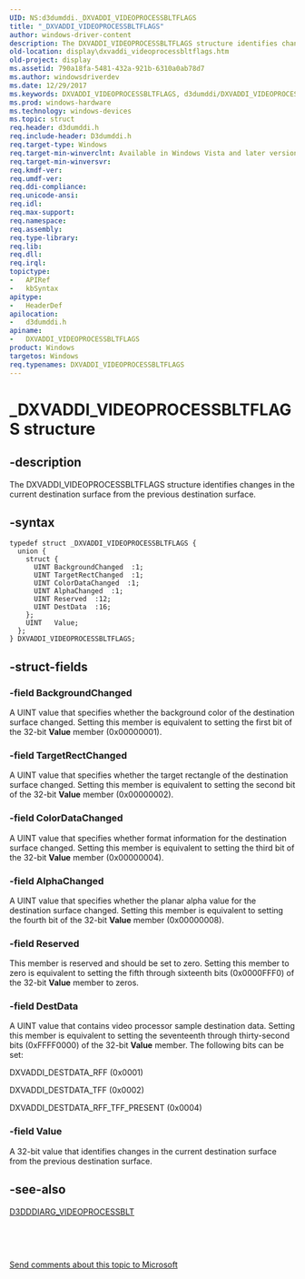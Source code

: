 ```yaml
---
UID: NS:d3dumddi._DXVADDI_VIDEOPROCESSBLTFLAGS
title: "_DXVADDI_VIDEOPROCESSBLTFLAGS"
author: windows-driver-content
description: The DXVADDI_VIDEOPROCESSBLTFLAGS structure identifies changes in the current destination surface from the previous destination surface.
old-location: display\dxvaddi_videoprocessbltflags.htm
old-project: display
ms.assetid: 790a18fa-5481-432a-921b-6310a0ab78d7
ms.author: windowsdriverdev
ms.date: 12/29/2017
ms.keywords: DXVADDI_VIDEOPROCESSBLTFLAGS, d3dumddi/DXVADDI_VIDEOPROCESSBLTFLAGS, _DXVADDI_VIDEOPROCESSBLTFLAGS, DXVADDI_VIDEOPROCESSBLTFLAGS structure [Display Devices], DXVA2_Structs_8c40b10b-d3f4-420b-986a-455b20b01288.xml, display.dxvaddi_videoprocessbltflags
ms.prod: windows-hardware
ms.technology: windows-devices
ms.topic: struct
req.header: d3dumddi.h
req.include-header: D3dumddi.h
req.target-type: Windows
req.target-min-winverclnt: Available in Windows Vista and later versions of the Windows operating systems.
req.target-min-winversvr: 
req.kmdf-ver: 
req.umdf-ver: 
req.ddi-compliance: 
req.unicode-ansi: 
req.idl: 
req.max-support: 
req.namespace: 
req.assembly: 
req.type-library: 
req.lib: 
req.dll: 
req.irql: 
topictype:
-	APIRef
-	kbSyntax
apitype:
-	HeaderDef
apilocation:
-	d3dumddi.h
apiname:
-	DXVADDI_VIDEOPROCESSBLTFLAGS
product: Windows
targetos: Windows
req.typenames: DXVADDI_VIDEOPROCESSBLTFLAGS
---
```


# _DXVADDI_VIDEOPROCESSBLTFLAGS structure


## -description


The DXVADDI_VIDEOPROCESSBLTFLAGS structure identifies changes in the current destination surface from the previous destination surface.


## -syntax


````
typedef struct _DXVADDI_VIDEOPROCESSBLTFLAGS {
  union {
    struct {
      UINT BackgroundChanged  :1;
      UINT TargetRectChanged  :1;
      UINT ColorDataChanged  :1;
      UINT AlphaChanged  :1;
      UINT Reserved  :12;
      UINT DestData  :16;
    };
    UINT   Value;
  };
} DXVADDI_VIDEOPROCESSBLTFLAGS;
````


## -struct-fields




### -field BackgroundChanged

A UINT value that specifies whether the background color of the destination surface changed. Setting this member is equivalent to setting the first bit of the 32-bit <b>Value</b> member (0x00000001).


### -field TargetRectChanged

A UINT value that specifies whether the target rectangle of the destination surface changed. Setting this member is equivalent to setting the second bit of the 32-bit <b>Value</b> member (0x00000002).


### -field ColorDataChanged

A UINT value that specifies whether format information for the destination surface changed. Setting this member is equivalent to setting the third bit of the 32-bit <b>Value</b> member (0x00000004).


### -field AlphaChanged

A UINT value that specifies whether the planar alpha value for the destination surface changed. Setting this member is equivalent to setting the fourth bit of the 32-bit <b>Value</b> member (0x00000008).


### -field Reserved

This member is reserved and should be set to zero. Setting this member to zero is equivalent to setting the fifth through sixteenth bits (0x0000FFF0) of the 32-bit <b>Value</b> member to zeros.


### -field DestData

A UINT value that contains video processor sample destination data. Setting this member is equivalent to setting the seventeenth through thirty-second bits (0xFFFF0000) of the 32-bit <b>Value</b> member. The following bits can be set:

DXVADDI_DESTDATA_RFF (0x0001)

DXVADDI_DESTDATA_TFF (0x0002)

DXVADDI_DESTDATA_RFF_TFF_PRESENT (0x0004) 


### -field Value

A 32-bit value that identifies changes in the current destination surface from the previous destination surface.


## -see-also

<a href="..\d3dumddi\ns-d3dumddi-_d3dddiarg_videoprocessblt.md">D3DDDIARG_VIDEOPROCESSBLT</a>

 

 

<a href="mailto:wsddocfb@microsoft.com?subject=Documentation%20feedback [display\display]:%20DXVADDI_VIDEOPROCESSBLTFLAGS structure%20 RELEASE:%20(12/29/2017)&amp;body=%0A%0APRIVACY STATEMENT%0A%0AWe use your feedback to improve the documentation. We don't use your email address for any other purpose, and we'll remove your email address from our system after the issue that you're reporting is fixed. While we're working to fix this issue, we might send you an email message to ask for more info. Later, we might also send you an email message to let you know that we've addressed your feedback.%0A%0AFor more info about Microsoft's privacy policy, see http://privacy.microsoft.com/en-us/default.aspx." title="Send comments about this topic to Microsoft">Send comments about this topic to Microsoft</a>

